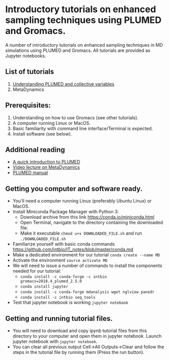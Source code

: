 # Introductory tutorials on enhanced sampling techniques using PLUMED and Gromacs.

A number of introductory tutorials on enhanced sampling techniques in MD simulations using PLUMED and Gromacs.
All tutorials are provided as Jupyter notebooks.
## List of tutorials
1. [Understanding PLUMED and collective variables](plumed_intro.ipynb)
2. MetaDynamics


## Prerequisites:
1. Understanding on how to use Gromacs (see other tutorials).
2. A computer running Linux or MacOS.
3. Basic familiarity with command line interface/Terminal is expected.
4. Install software (see below).

## Additional reading
- [A quick introduction to PLUMED](https://www.youtube.com/watch?v=PxJP16qNCYs)
- [Video lecture on MetaDynamics](https://www.youtube.com/watch?v=bZZggbV2r5E)
- [PLUMED manual](https://plumed.github.io/doc-v2.3/user-doc/html/_syntax.html)

## Getting you computer and software ready.
- You'll need a computer running Linux (preferably Ubuntu Linux) or MacOS.
- Install Miniconda Package Manager with Python 3:
   + Download archive from this link https://conda.io/miniconda.html
   + Open Terminal, navigate to the directory containing the downloaded file.
   + Make it executable ```chmod u+x DOWNLOADED_FILE.sh``` and run ```./DOWNLOADED_FILE.sh```
- Familiarize yourself with basic conda commands https://github.com/intbio/IT_notes/blob/master/conda.md
- Make a dedicated environment for our tutorial ```conda create --name MD```
- Activate the environment ```source activate MD```
- We will need to issue a number of commands to install the components needed for our tutorial:
   + `conda install -c conda-forge -c intbio gromacs=2018.4_plumed_2.5.0`
   + `conda install jupyter`
   + `conda install -c conda-forge mdanalysis wget nglview panedr`
   + `conda install -c intbio seq_tools`
- Test that jupyter notebook is working `jupyter notebook`

## Getting and running tutorial files.
- You will need to download and copy ipynb tutorial files from this directory to your computer and open them in jupyter notebook. Launch jupyter notebook with `jupyter notebook`.
- You can clear all previous output Cell->All Outputs->Clear and follow the steps in the tutorial file by running them (Press the run button).


